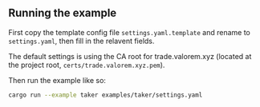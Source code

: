 ## Running the example

First copy the template config file `settings.yaml.template` and rename to `settings.yaml`, then fill in the relavent fields.

The default settings is using the CA root for trade.valorem.xyz (located at the project root, `certs/trade.valorem.xyz.pem`).

Then run the example like so:

```bash
cargo run --example taker examples/taker/settings.yaml
```

